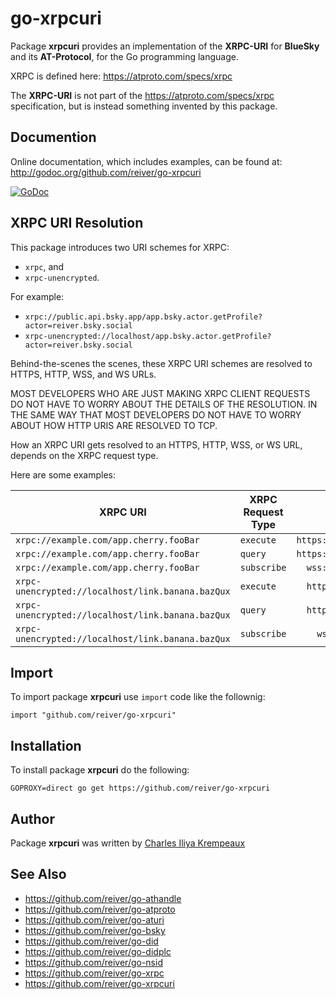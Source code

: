 # go-xrpcuri

Package **xrpcuri** provides an implementation of the **XRPC-URI** for **BlueSky** and its **AT-Protocol**, for the Go programming language.

XRPC is defined here:
https://atproto.com/specs/xrpc

The **XRPC-URI** is not part of the https://atproto.com/specs/xrpc specification, but is instead something invented by this package.

## Documention

Online documentation, which includes examples, can be found at: http://godoc.org/github.com/reiver/go-xrpcuri

[![GoDoc](https://godoc.org/github.com/reiver/go-xrpcuri?status.svg)](https://godoc.org/github.com/reiver/go-xrpcuri)

## XRPC URI Resolution

This package introduces two URI schemes for XRPC:

* `xrpc`, and
* `xrpc-unencrypted`.

For example:

* `xrpc://public.api.bsky.app/app.bsky.actor.getProfile?actor=reiver.bsky.social`
* `xrpc-unencrypted://localhost/app.bsky.actor.getProfile?actor=reiver.bsky.social`

Behind-the-scenes the scenes, these XRPC URI schemes are resolved to HTTPS, HTTP, WSS, and WS URLs.

MOST DEVELOPERS WHO ARE JUST MAKING XRPC CLIENT REQUESTS DO NOT HAVE TO WORRY ABOUT THE DETAILS OF THE RESOLUTION.
IN THE SAME WAY THAT MOST DEVELOPERS DO NOT HAVE TO WORRY ABOUT HOW HTTP URIS ARE RESOLVED TO TCP.

How an XRPC URI gets resolved to an HTTPS, HTTP, WSS, or WS URL, depends on the XRPC request type.

Here are some examples:

| XRPC URI                                          | XRPC Request Type | Resolved URL                                 |
|---------------------------------------------------|-------------------|---------------------------------------------:|
| `xrpc://example.com/app.cherry.fooBar`            | `execute`         | `https://example.com/xrpc/app.cherry.fooBar` |
| `xrpc://example.com/app.cherry.fooBar`            | `query`           | `https://example.com/xrpc/app.cherry.fooBar` |
| `xrpc://example.com/app.cherry.fooBar`            | `subscribe`       |   `wss://example.com/xrpc/app.cherry.fooBar` |
| `xrpc-unencrypted://localhost/link.banana.bazQux` | `execute`         |   `http://localhost/xrpc/link.banana.bazQux` |
| `xrpc-unencrypted://localhost/link.banana.bazQux` | `query`           |   `http://localhost/xrpc/link.banana.bazQux` |
| `xrpc-unencrypted://localhost/link.banana.bazQux` | `subscribe`       |     `ws://localhost/xrpc/link.banana.bazQux` |

## Import

To import package **xrpcuri** use `import` code like the follownig:
```
import "github.com/reiver/go-xrpcuri"
```

## Installation

To install package **xrpcuri** do the following:
```
GOPROXY=direct go get https://github.com/reiver/go-xrpcuri
```

## Author

Package **xrpcuri** was written by [Charles Iliya Krempeaux](http://reiver.link)

## See Also

* https://github.com/reiver/go-athandle
* https://github.com/reiver/go-atproto
* https://github.com/reiver/go-aturi
* https://github.com/reiver/go-bsky
* https://github.com/reiver/go-did
* https://github.com/reiver/go-didplc
* https://github.com/reiver/go-nsid
* https://github.com/reiver/go-xrpc
* https://github.com/reiver/go-xrpcuri
